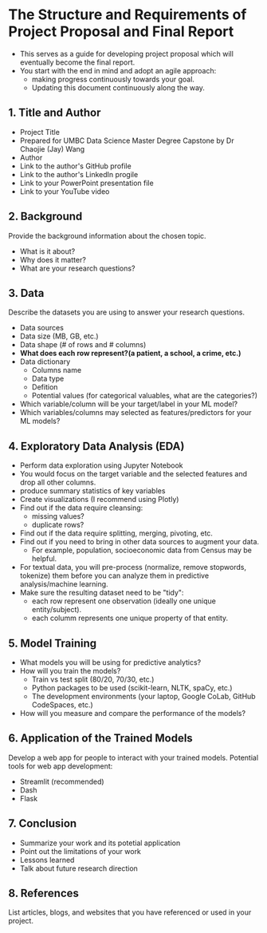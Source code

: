 # The Structure and Requirements of Project Proposal and Final Report

- This serves as a guide for developing project proposal which will eventually become the final report.
- You start with the end in mind and adopt an agile approach:
  - making progress continuously towards your goal.
  - Updating this document continuously along the way.
 
## 1. Title and Author

- Project Title
- Prepared for UMBC Data Science Master Degree Capstone by Dr Chaojie (Jay) Wang
- Author 
- Link to the author's GitHub profile
- Link to the author's LinkedIn progile
- Link to your PowerPoint presentation file
- Link to your  YouTube video 
    
## 2. Background

Provide the background information about the chosen topic.

- What is it about? 
- Why does it matter? 
- What are your research questions?

## 3. Data 

Describe the datasets you are using to answer your research questions.

- Data sources
- Data size (MB, GB, etc.)
- Data shape (# of rows and # columns)
- **What does each row represent?(a patient, a school, a crime, etc.)**
- Data dictionary
  - Columns name
  - Data type
  - Defition
  - Potential values (for categorical valuables, what are the categories?)
- Which variable/column will be your target/label in your ML model?
- Which variables/columns may selected as features/predictors for your ML models?

## 4. Exploratory Data Analysis (EDA)

- Perform data exploration using Jupyter Notebook
- You would focus on the target variable and the selected features and drop all other columns.
- produce summary statistics of key variables
- Create visualizations (I recommend using Plotly)
- Find out if the data require cleansing:
  - missing values?
  - duplicate rows? 
- Find out if the data require splitting, merging, pivoting, etc.
- Find out if you need to bring in other data sources to augment your data.
  - For example, population, socioeconomic data from Census may be helpful.
- For textual data, you will pre-process (normalize, remove stopwords, tokenize) them before you can analyze them in predictive analysis/machine learning.
- Make sure the resulting dataset need to be "tidy":
  - each row represent one observation (ideally one unique entity/subject).
  - each columm represents one unique property of that entity. 

## 5. Model Training 

- What models you will be using for predictive analytics?
- How will you train the models?
  - Train vs test split (80/20, 70/30, etc.)
  - Python packages to be used (scikit-learn, NLTK, spaCy, etc.)
  - The development environments (your laptop, Google CoLab, GitHub CodeSpaces, etc.)
- How will you measure and compare the performance of the models?

## 6. Application of the Trained Models

Develop a web app for people to interact with your trained models. Potential tools for web app development:

- Streamlit (recommended)
- Dash
- Flask

## 7. Conclusion

- Summarize your work and its potetial application
- Point out the limitations of your work
- Lessons learned 
- Talk about future research direction

## 8. References 

List articles, blogs, and websites that you have referenced or used in your project.
